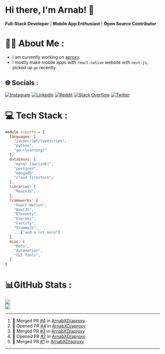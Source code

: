 # Hi there, I'm Arnab! 👋

**Full-Stack Developer** | **Mobile App Enthusiast** | **Open Source Contributor**

# 🧑‍💻 About Me :
* I am currently working on [aproxy](https://github.com/ArnabXD/aproxy).
* I mostly make mobile apps with `react-native` website with `next-js`, picked up `go` recently.

## 🌐 Socials :
[![Instagram](https://img.shields.io/badge/Instagram-%23E4405F.svg?logo=Instagram&logoColor=white)](https://instagram.com/arnabparyali) [![LinkedIn](https://img.shields.io/badge/LinkedIn-%230077B5.svg?logo=linkedin&logoColor=white)](https://linkedin.com/in/arnabparyali) [![Reddit](https://img.shields.io/badge/Reddit-%23FF4500.svg?logo=Reddit&logoColor=white)](https://reddit.com/user/ArnabXD) [![Stack Overflow](https://img.shields.io/badge/-Stackoverflow-FE7A16?logo=stack-overflow&logoColor=white)](https://stackoverflow.com/users/12250600) [![Twitter](https://img.shields.io/badge/Twitter-%231DA1F2.svg?logo=Twitter&logoColor=white)](https://twitter.com/arnabparyali) 

# 💻 Tech Stack :

```js
module.exports = {
  languages: [
    "javascript/typescript",
    "python",
    "go (learning)"
  ],
  databases: [
    "mysql (mariadb)",
    "postgres",
    "mongodb",
    "cloud firestore",
  ],
  libraries: [
    "ReactJS",
  ],
  frameworks: [
    "React Native",
    "NextJS",
    "Eleventy",
    "Express",
    "Fastify",
    "GrammyJS",
    ...["and a lot more"]
  ],
  misc: [
    "Bots",
    "Automation",
    "CLI Tools",
  ]
}
```

# 📊GitHub Stats :
![](https://github-readme-stats.vercel.app/api?username=ArnabXD&theme=tokyonight&hide_border=false&include_all_commits=false&count_private=false)<br/>
![](https://github-readme-stats.vercel.app/api/top-langs/?username=ArnabXD&theme=tokyonight&hide_border=false&include_all_commits=false&count_private=false&layout=compact)

---

<!--START_SECTION:activity-->
1. 🎉 Merged PR [#4](https://github.com/ArnabXD/aproxy/pull/4) in [ArnabXD/aproxy](https://github.com/ArnabXD/aproxy)
2. 💪 Opened PR [#4](https://github.com/ArnabXD/aproxy/pull/4) in [ArnabXD/aproxy](https://github.com/ArnabXD/aproxy)
3. 🎉 Merged PR [#2](https://github.com/ArnabXD/aproxy/pull/2) in [ArnabXD/aproxy](https://github.com/ArnabXD/aproxy)
4. 💪 Opened PR [#2](https://github.com/ArnabXD/aproxy/pull/2) in [ArnabXD/aproxy](https://github.com/ArnabXD/aproxy)
5. 🎉 Merged PR [#1](https://github.com/ArnabXD/aproxy/pull/1) in [ArnabXD/aproxy](https://github.com/ArnabXD/aproxy)
<!--END_SECTION:activity-->

---
